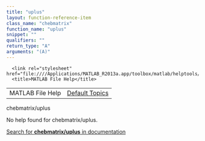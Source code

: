 ```yaml
---
title: "uplus"
layout: function-reference-item
class_name: "chebmatrix"
function_name: "uplus"
snippet: ""
qualifiers: ""
return_type: "A"
arguments: "(A)"
---
```


<html>
   <head>
      <meta http-equiv="Content-Type" content="text/html; charset=utf-8">
   
      <link rel="stylesheet" href="file:////Applications/MATLAB_R2013a.app/toolbox/matlab/helptools/private/helpwin.css">
      <title>MATLAB File Help</title>
   </head>
   <body>
      <!--Single-page help-->
      <table border="0" cellspacing="0" width="100%">
         <tr class="subheader">
            <td class="headertitle">MATLAB File Help</td>
            <td class="subheader-right"><a href="matlab:helpwin">Default Topics</a></td>
         </tr>
      </table>
      <div class="title">chebmatrix/uplus</div>
      <!--No help found-->
      <p>No help found for <span class="helptopic">chebmatrix/uplus</span>.
      </p>
      <p><a href="matlab:docsearch('chebmatrix/uplus')">
            Search for <b>chebmatrix/uplus</b> in documentation
            </a></p>
   </body>
</html>
